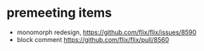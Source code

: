 # premeeting items
- monomorph redesign, https://github.com/flix/flix/issues/8590
- block comment https://github.com/flix/flix/pull/8560
